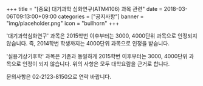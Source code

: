 +++
title = "[중요] 대기과학 심화연구(ATM4106) 과목 관련"
date = 2018-03-06T09:13:00+09:00
categories = ["공지사항"]
banner = "img/placeholder.png"
icon = "bullhorn"
+++

<!--more-->

'대기과학심화연구' 과목은 2015학번 이후부터는 3000, 4000단위 과목으로 인정되지 않습니다.
즉, 2014학번 학생까지는 4000단위 과목으로 인정을 받습니다.

'실용기상기후학' 과목은 기존과 동일하게 2015학번 이후부터는 3000, 4000단위 과목으로 인정이 되지 않습니다.
위의 사항은 모두 대학요람을 근거로 합니다.

문의사항은 02-2123-8150으로 연락 바랍니다.
